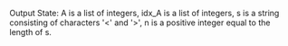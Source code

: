 Output State: A is a list of integers, idx_A is a list of integers, s is a string consisting of characters '<' and '>', n is a positive integer equal to the length of s.